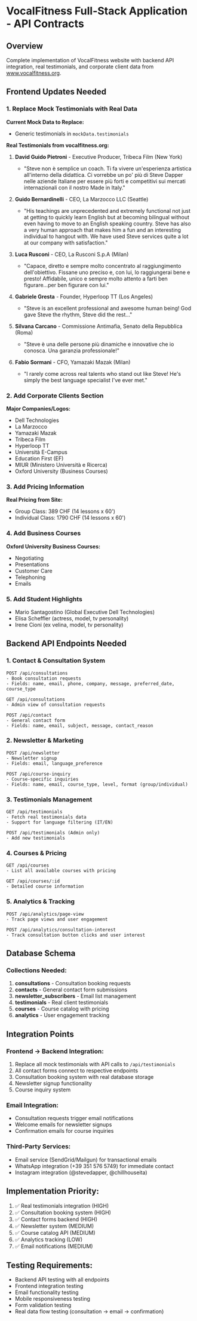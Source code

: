 # VocalFitness Full-Stack Application - API Contracts

## Overview
Complete implementation of VocalFitness website with backend API integration, real testimonials, and corporate client data from www.vocalfitness.org.

## Frontend Updates Needed
### 1. Replace Mock Testimonials with Real Data
**Current Mock Data to Replace:**
- Generic testimonials in `mockData.testimonials`

**Real Testimonials from vocalfitness.org:**
1. **David Guido Pietroni** - Executive Producer, Tribeca Film (New York)
   - "Steve non è semplice un coach. Ti fa vivere un'esperienza artistica all'interno della didattica. Ci vorrebbe un po' più di Steve Dapper nelle aziende Italiane per essere più forti e competitivi sui mercati internazionali con il nostro Made in Italy."

2. **Guido Bernardinelli** - CEO, La Marzocco LLC (Seattle)
   - "His teachings are unprecedented and extremely functional not just at getting to quickly learn English but at becoming bilingual without even having to move to an English speaking country. Steve has also a very human approach that makes him a fun and an interesting individual to hangout with. We have used Steve services quite a lot at our company with satisfaction."

3. **Luca Rusconi** - CEO, La Rusconi S.p.A (Milan)
   - "Capace, diretto e sempre molto concentrato al raggiungimento dell'obiettivo. Fissane uno preciso e, con lui, lo raggiungerai bene e presto! Affidabile, unico e sempre molto attento a farti ben figurare...per ben figurare con lui."

4. **Gabriele Gresta** - Founder, Hyperloop TT (Los Angeles)
   - "Steve is an excellent professional and awesome human being! God gave Steve the rhythm, Steve did the rest..."

5. **Silvana Carcano** - Commissione Antimafia, Senato della Repubblica (Roma)
   - "Steve è una delle persone più dinamiche e innovative che io conosca. Una garanzia professionale!"

6. **Fabio Sormani** - CFO, Yamazaki Mazak (Milan)
   - "I rarely come across real talents who stand out like Steve! He's simply the best language specialist I've ever met."

### 2. Add Corporate Clients Section
**Major Companies/Logos:**
- Dell Technologies
- La Marzocco
- Yamazaki Mazak
- Tribeca Film
- Hyperloop TT
- Università E-Campus
- Education First (EF)
- MIUR (Ministero Università e Ricerca)
- Oxford University (Business Courses)

### 3. Add Pricing Information
**Real Pricing from Site:**
- Group Class: 389 CHF (14 lessons x 60')
- Individual Class: 1790 CHF (14 lessons x 60')

### 4. Add Business Courses
**Oxford University Business Courses:**
- Negotiating
- Presentations  
- Customer Care
- Telephoning
- Emails

### 5. Add Student Highlights
- Mario Santagostino (Global Executive Dell Technologies)
- Elisa Scheffler (actress, model, tv personality)
- Irene Cioni (ex velina, model, tv personality)

## Backend API Endpoints Needed

### 1. Contact & Consultation System
```
POST /api/consultations
- Book consultation requests
- Fields: name, email, phone, company, message, preferred_date, course_type

GET /api/consultations
- Admin view of consultation requests

POST /api/contact
- General contact form
- Fields: name, email, subject, message, contact_reason
```

### 2. Newsletter & Marketing
```
POST /api/newsletter
- Newsletter signup
- Fields: email, language_preference

POST /api/course-inquiry
- Course-specific inquiries
- Fields: name, email, course_type, level, format (group/individual)
```

### 3. Testimonials Management
```
GET /api/testimonials
- Fetch real testimonials data
- Support for language filtering (IT/EN)

POST /api/testimonials (Admin only)
- Add new testimonials
```

### 4. Courses & Pricing
```
GET /api/courses
- List all available courses with pricing

GET /api/courses/:id
- Detailed course information
```

### 5. Analytics & Tracking
```
POST /api/analytics/page-view
- Track page views and user engagement

POST /api/analytics/consultation-interest
- Track consultation button clicks and user interest
```

## Database Schema

### Collections Needed:
1. **consultations** - Consultation booking requests
2. **contacts** - General contact form submissions
3. **newsletter_subscribers** - Email list management
4. **testimonials** - Real client testimonials
5. **courses** - Course catalog with pricing
6. **analytics** - User engagement tracking

## Integration Points

### Frontend → Backend Integration:
1. Replace all mock testimonials with API calls to `/api/testimonials`
2. All contact forms connect to respective endpoints
3. Consultation booking system with real database storage
4. Newsletter signup functionality
5. Course inquiry system

### Email Integration:
- Consultation requests trigger email notifications
- Welcome emails for newsletter signups
- Confirmation emails for course inquiries

### Third-Party Services:
- Email service (SendGrid/Mailgun) for transactional emails
- WhatsApp integration (+39 351 576 5749) for immediate contact
- Instagram integration (@stevedapper, @chillhouseita)

## Implementation Priority:
1. ✅ Real testimonials integration (HIGH)
2. ✅ Consultation booking system (HIGH) 
3. ✅ Contact forms backend (HIGH)
4. ✅ Newsletter system (MEDIUM)
5. ✅ Course catalog API (MEDIUM)
6. ✅ Analytics tracking (LOW)
7. ✅ Email notifications (MEDIUM)

## Testing Requirements:
- Backend API testing with all endpoints
- Frontend integration testing
- Email functionality testing
- Mobile responsiveness testing
- Form validation testing
- Real data flow testing (consultation → email → confirmation)